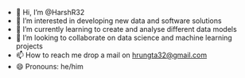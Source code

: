 - 👋 Hi, I’m @HarshR32
- 👀 I’m interested in developing new data and software solutions
- 🌱 I’m currently learning to create and analyse different data models
- 💞️ I’m looking to collaborate on data science and machine learning projects
- 📫 How to reach me drop a mail on hrungta32@gmail.com
- 😄 Pronouns: he/him

<!---
HarshR32/HarshR32 is a ✨ special ✨ repository because its `README.md` (this file) appears on your GitHub profile.
You can click the Preview link to take a look at your changes.
--->
